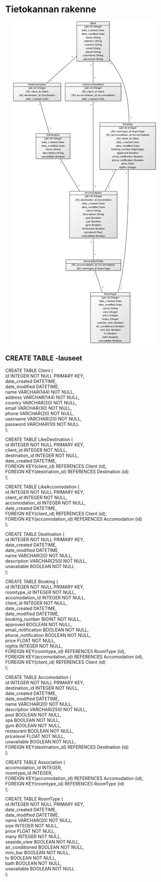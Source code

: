 # Tietokannan rakenne



<p align="center">
  <img src="https://github.com/heidihas/Kaukokaipuu/blob/master/documentation/Pictures/kaukokaipuu_tietokantakaavio.jpg">
</p>

## CREATE TABLE -lauseet


CREATE TABLE Client (  
	id INTEGER NOT NULL PRIMARY KEY,   
	date_created DATETIME,   
	date_modified DATETIME,   
	name VARCHAR(144) NOT NULL,   
	address VARCHAR(144) NOT NULL,   
	country VARCHAR(20) NOT NULL,   
	email VARCHAR(30) NOT NULL,   
	phone VARCHAR(20) NOT NULL,   
	username VARCHAR(20) NOT NULL,   
	password VARCHAR(10) NOT NULL   
);

CREATE TABLE LikeDestination (  
	id INTEGER NOT NULL PRIMARY KEY,   
	client_id INTEGER NOT NULL,   
	destination_id INTEGER NOT NULL,  
	date_created DATETIME,    
	FOREIGN KEY(client_id) REFERENCES Client (id),   
	FOREIGN KEY(destination_id) REFERENCES Destination (id)  
);

CREATE TABLE LikeAccomodation (  
	id INTEGER NOT NULL PRIMARY KEY,   
	client_id INTEGER NOT NULL,   
	accomodation_id INTEGER NOT NULL,  
	date_created DATETIME,     
	FOREIGN KEY(client_id) REFERENCES Client (id),   
	FOREIGN KEY(accomodation_id) REFERENCES Accomodation (id)  
);

CREATE TABLE Destination (  
	id INTEGER NOT NULL PRIMARY KEY,   
	date_created DATETIME,   
	date_modified DATETIME,   
	name VARCHAR(20) NOT NULL,   
	description VARCHAR(250) NOT NULL,   
	unavailable BOOLEAN NOT NULL  
);

CREATE TABLE Booking (  
	id INTEGER NOT NULL PRIMARY KEY,   
	roomtype_id INTEGER NOT NULL,   
	accomodation_id INTEGER NOT NULL,  
	client_id INTEGER NOT NULL,  
	date_created DATETIME,   
	date_modified DATETIME,   
	booking_number BIGINT NOT NULL,  
	approved BOOLEAN NOT NULL,   
	email_notification BOOLEAN NOT NULL,   
	phone_notification BOOLEAN NOT NULL,   
	price FLOAT NOT NULL,   
	nights INTEGER NOT NULL,    
	FOREIGN KEY(roomtype_id) REFERENCES RoomType (id),   
	FOREIGN KEY(accomodation_id) REFERENCES Accomodation (id),   
	FOREIGN KEY(client_id) REFERENCES Client (id)  
);

CREATE TABLE Accomodation (  
	id INTEGER NOT NULL PRIMARY KEY,   
        destination_id INTEGER NOT NULL,   
	date_created DATETIME,  
	date_modified DATETIME,   
	name VARCHAR(20) NOT NULL,   
	description VARCHAR(250) NOT NULL,   
	pool BOOLEAN NOT NULL,   
	spa BOOLEAN NOT NULL,   
	gym BOOLEAN NOT NULL,   
	restaurant BOOLEAN NOT NULL,  
	pricelevel FLOAT NOT NULL,   
	unavailable BOOLEAN NOT NULL,    
	FOREIGN KEY(destination_id) REFERENCES Destination (id)  
);

CREATE TABLE Association (  
	accomodation_id INTEGER,  
	roomtype_id INTEGER,  
	FOREIGN KEY(accomodation_id) REFERENCES Accomodation (id),  
	FOREIGN KEY(roomtype_id) REFERENCES RoomType (id)   
);

CREATE TABLE RoomType (  
	id INTEGER NOT NULL PRIMARY KEY,   
	date_created DATETIME,   
	date_modified DATETIME,   
	name VARCHAR(20) NOT NULL,   
	size INTEGER NOT NULL,   
	price FLOAT NOT NULL,   
	many INTEGER NOT NULL,   
	seaside_view BOOLEAN NOT NULL,   
	air_conditioned BOOLEAN NOT NULL,   
	mini_bar BOOLEAN NOT NULL,   
	tv BOOLEAN NOT NULL,   
	bath BOOLEAN NOT NULL,   
	unavailable BOOLEAN NOT NULL  
);
